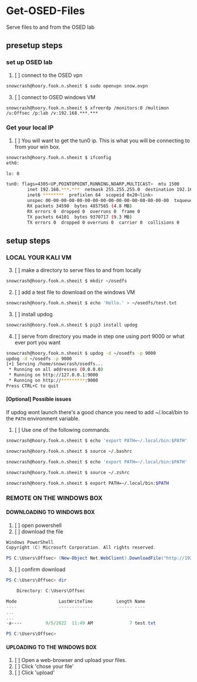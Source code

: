 # Get-OSED-Files
Serve files to and from the OSED lab 

## presetup steps
### set up OSED lab
1. [ ] connect to the OSED vpn
```bash
snowcrash@hoory.fook.n.sheeit $ sudo openvpn snow.ovpn
```
3. [ ] connect to OSED windows VM
```shell
snowcrash@hoory.fook.n.sheeit $ xfreerdp /monitors:0 /multimon /u:Offsec /p:lab /v:192.168.***.***
```
### Get your local IP
1. [ ] You will want to get the tun0 ip. This is what you will be connecting to from your win box.
```bash
snowcrash@hoory.fook.n.sheeit $ ifconfig
eth0: 

lo: 0

tun0: flags=4305<UP,POINTOPOINT,RUNNING,NOARP,MULTICAST>  mtu 1500
        inet 192.168.***.***  netmask 255.255.255.0  destination 192.168.***.***
        inet6 ********  prefixlen 64  scopeid 0x20<link>
        unspec 00-00-00-00-00-00-00-00-00-00-00-00-00-00-00-00  txqueuelen 500  (UNSPEC)
        RX packets 34590  bytes 4857565 (4.8 MB)
        RX errors 0  dropped 0  overruns 0  frame 0
        TX packets 64101  bytes 9370717 (9.3 MB)
        TX errors 0  dropped 0 overruns 0  carrier 0  collisions 0
```
## setup steps
### LOCAL YOUR KALI VM
3. [ ] make a directory to serve files to and from locally
```bash
snowcrash@hoory.fook.n.sheeit $ mkdir ~/osedfs
```
2. [ ] add a test file to download on the windows VM
```bash
snowcrash@hoory.fook.n.sheeit $ echo 'Hello.' > ~/osedfs/test.txt
```
3. [ ] install updog
```bash
snowcrash@hoory.fook.n.sheeit $ pip3 install updog
```
4. [ ] serve from directory you made in step one using port 9000 or what ever port you want
```bash
snowcrash@hoory.fook.n.sheeit $ updog -d ~/osedfs -p 9000
updog -d ~/osedfs -p 9000
[+] Serving /home/snowcrash/osedfs...
 * Running on all addresses (0.0.0.0)
 * Running on http://127.0.0.1:9000
 * Running on http://*********:9000
Press CTRL+C to quit
```
#### [Optional] Possible issues
If updog wont launch there's a good chance you need to add ~/.local/bin to the `PATH` environment variable.
1. [ ] Use one of the following commands.
```bash
snowcrash@hoory.fook.n.sheeit $ echo 'export PATH=~/.local/bin:$PATH' | tee -a ~/.bashrc

snowcrash@hoory.fook.n.sheeit $ source ~/.bashrc
```
```bash
snowcrash@hoory.fook.n.sheeit $ echo 'export PATH=~/.local/bin:$PATH' | tee -a ~/.zshrc

snowcrash@hoory.fook.n.sheeit $ source ~/.zshrc
```
```bash
snowcrash@hoory.fook.n.sheeit $ export PATH=~/.local/bin:$PATH
```
### REMOTE ON THE WINDOWS BOX
#### DOWNLOADING TO WINDOWS BOX
1. [ ] open powershell
2. [ ] download the file
```powershell
Windows PowerShell
Copyright (C) Microsoft Corporation. All rights reserved.

PS C:\Users\Offsec> (New-Object Net.WebClient).DownloadFile("http://192.168.***.***:9000/test.txt", "test.txt")
```
3. [ ] confirm download
```powershell
PS C:\Users\Offsec> dir

    Directory: C:\Users\Offsec

Mode                LastWriteTime         Length Name
----                -------------         ------ ----
...
...
-a----         9/5/2022  11:49 AM              7 test.txt

PS C:\Users\Offsec>
```
#### UPLOADING TO THE WINDOWS BOX
1. [ ] Open a web-browser and upload your files.
2. [ ] Click 'chose your file'
3. [ ] Click 'upload'
